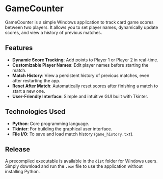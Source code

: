 # GameCounter

GameCounter is a simple Windows application to track card game scores between two players. It allows you to set player names, dynamically update scores, and view a history of previous matches.

## Features

- **Dynamic Score Tracking**: Add points to Player 1 or Player 2 in real-time.
- **Customizable Player Names**: Edit player names before starting the match.
- **Match History**: View a persistent history of previous matches, even after restarting the app.
- **Reset After Match**: Automatically reset scores after finishing a match to start a new one.
- **User-Friendly Interface**: Simple and intuitive GUI built with Tkinter.

## Technologies Used

- **Python**: Core programming language.
- **Tkinter**: For building the graphical user interface.
- **File I/O**: To save and load match history (`game_history.txt`).

## Release

A precompiled executable is available in the `dist` folder for Windows users. Simply download and run the `.exe` file to use the application without installing Python.